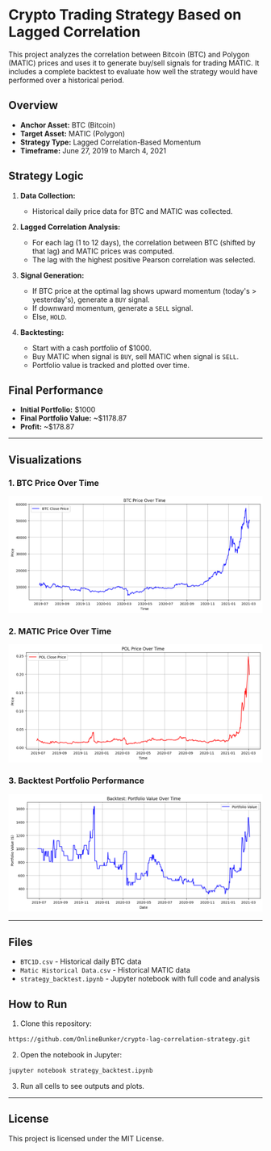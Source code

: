 # Crypto Trading Strategy Based on Lagged Correlation

This project analyzes the correlation between Bitcoin (BTC) and Polygon (MATIC) prices and uses it to generate buy/sell signals for trading MATIC. It includes a complete backtest to evaluate how well the strategy would have performed over a historical period.

## Overview

* **Anchor Asset:** BTC (Bitcoin)
* **Target Asset:** MATIC (Polygon)
* **Strategy Type:** Lagged Correlation-Based Momentum
* **Timeframe:** June 27, 2019 to March 4, 2021

## Strategy Logic

1. **Data Collection:**

   * Historical daily price data for BTC and MATIC was collected.

2. **Lagged Correlation Analysis:**

   * For each lag (1 to 12 days), the correlation between BTC (shifted by that lag) and MATIC prices was computed.
   * The lag with the highest positive Pearson correlation was selected.

3. **Signal Generation:**

   * If BTC price at the optimal lag shows upward momentum (today's > yesterday's), generate a `BUY` signal.
   * If downward momentum, generate a `SELL` signal.
   * Else, `HOLD`.

4. **Backtesting:**

   * Start with a cash portfolio of \$1000.
   * Buy MATIC when signal is `BUY`, sell MATIC when signal is `SELL`.
   * Portfolio value is tracked and plotted over time.

## Final Performance

* **Initial Portfolio:** \$1000
* **Final Portfolio Value:** \~\$1178.87
* **Profit:** \~\$178.87

---

## Visualizations

### 1. BTC Price Over Time

![BTC Price Chart](assets/image-1.png)

### 2. MATIC Price Over Time

![POL Price Chart](assets/image-2.png)

### 3. Backtest Portfolio Performance

![Portfolio Value Over Time](assets/image-3.png)

---

## Files

* `BTC1D.csv` - Historical daily BTC data
* `Matic Historical Data.csv` - Historical MATIC data
* `strategy_backtest.ipynb` - Jupyter notebook with full code and analysis

## How to Run

1. Clone this repository:

```bash
https://github.com/OnlineBunker/crypto-lag-correlation-strategy.git
```

2. Open the notebook in Jupyter:

```bash
jupyter notebook strategy_backtest.ipynb
```

3. Run all cells to see outputs and plots.

---

## License

This project is licensed under the MIT License.

